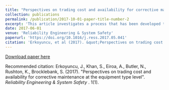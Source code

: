 ```yaml
---
title: "Perspectives on trading cost and availability for corrective maintenance at the equipment type level"
collection: publications
permalink: /publication/2017-10-01-paper-title-number-2
excerpt: 'This article investigates a process that has been developed to estimate performance based support contract costs attributed to corrective maintenance. These can play a dominant role in the through-life support of high values assets. The case context for the paper is the UK Ministry of Defence. The developed approach allows benchmarking support contract solutions, and enabling efficient planning decisions. Emphasis is placed on learning from feedback, testing and validating current methodologies for estimating corrective maintenance costs and availability at the Equipment Type level. These are interacting sub-equipments that have unique availability requirements and hence have a much larger impact on the capital maintenance expenditure. The presented case studies demonstrate the applicability of the approach towards adequate savings and improved availability estimates.'
date: 2017-06-01
venue: 'Reliability Engineering & System Safety'
paperurl: 'https://doi.org/10.1016/j.ress.2017.05.041'
citation: 'Erkoyuncu, et al (2017). &quot;Perspectives on trading cost and availability for corrective maintenance at the equipment type level.&quot; <i>Reliability Engineering & System Safety</i>. 1(1).'
---
```



[Download paper here](http://www.sciencedirect.com/science/article/pii/S0951832016308638?via%3Dihub)

Recommended citation: Erkoyuncu, J., Khan, S., Eiroa, A., Butler, N., Rushton, K., Brocklebank, S. (2017). "Perspectives on trading cost and availability for corrective maintenance at the equipment type level".  <i>Reliability Engineering & System Safety </i>. 1(1).
